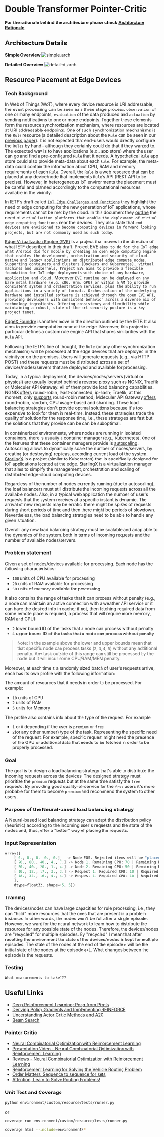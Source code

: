# Double Transformer Pointer-Critic

**For the rationale behind the architecture please check [Architecture Rationale](./Arch_Rationale.md)**

## Architecture Details

**Simple Overview**
![simple_arch](./media/simple_arch.jpg)

**Detailed Overview**
![detailed_arch](./media/detailed_arch.jpg)

## Resource Placement at Edge Devices

### Tech Background

In Web of Things (WoT), where every device resource is URI addressable, the event processing can be seen as a three stage process: `observation` of one or many endpoints, `evaluation` of the data produced and `actuation` by sending notifications to one or more endpoints. Together these elements form the resource synchronization mechanism, where resources are located at URI addressable endpoints.
One of such synchronization mechanisms is the `Rule` resource (a detailed description about the `Rule` can be seen in our [previous paper](https://ieeexplore.ieee.org/document/8928976)).
It is not expected that end-users would directly configure the `Rules` by hand - although they certainly could do that if they wanted to. The expected way is to have applications (e.g., app store) where the user can go and find a pre-configured `Rule` that it needs. A hypothetical `Rule` app store could also provide meta-data about each `Rule`. For example, the meta-data could contain the information about CPU, RAM and memory requirements of each `Rule`.
Overall, the `Rule` is a web resource that can be placed at any device/node that implements `Rule`'s API (REST API to be precise). However, in heterogeneous IoT environments the placement must be careful and planned accordingly to the computational resources available in the vicinity.

In IETF's draft called [`IoT Edge Challenges and Functions`](https://t2trg.github.io/t2trg-iot-edge-computing/draft-hong-t2trg-iot-edge-computing.html) they highlight the need of edge computing for the new generation of IoT applications, whose requirements cannot be met by the cloud. In this document they [outline](https://t2trg.github.io/t2trg-iot-edge-computing/draft-hong-t2trg-iot-edge-computing.html#name-iot-edge-computing-function) the need of `virtualization platforms that enable the deployment of virtual edge computing functions` near the devices. They also state that `end devices are envisioned to become computing devices in forward looking projects, but are not commonly used as such today`. 

[Edge Virtualization Engine (EVE)](https://www.lfedge.org/projects/eve/) is a project that moves in the direction of what IETF described in their draft. Project EVE `aims to do for the IoT edge what Android did for mobile by creating an open edge computing engine that enables the development, orchestration and security of cloud-native and legacy applications on distributed edge compute nodes. Supporting containers and clusters (Dockers and Kubernetes), virtual machines and unikernels, Project EVE aims to provide a flexible foundation for IoT edge deployments with choice of any hardware, application and cloud.` Moreover `EVE runtime can be deployed on any bare metal hardware (e.g. x86, Arm, GPU) or within a VM to provide consistent system and orchestration services, plus the ability to run applications in a variety of formats. Orchestration of the underlying hardware and installed software is achieved through the open EVE API, providing developers with consistent behavior across a diverse mix of technology ingredients. Offering consistency and flexibility while maintaining a robust, state-of-the-art security posture is a key project tenet.`

[EdgeX Foundry](https://www.edgexfoundry.org/) is another move in the direction outlined by the IETF. It also aims to provide computation near at the edge. Moreover, this project in particular defines a custom rule engine API that shares similarities with the `Rule` API.

Following the IETF's line of thought, the `Rule` (or any other synchronization mechanism) will be processed at the edge devices that are deployed in the vicinity or on the premises. Users will generate requests (e.g., via HTTP POST) and these requests must be distributed across a set of devices/nodes/servers that are deployed and available for processing.

Today, in a typical deployment, the devices/nodes/servers (virtual or physical) are usually located behind a [reverse proxy](https://en.wikipedia.org/wiki/Reverse_proxy) such as NGNIX, Traefik or Moleculer API Gateway. All of them provide load balancing capabilities. NGNIX [offers](http://nginx.org/en/docs/http/load_balancing.html) round-robin, least-connected, ip-hash; Traefik, at this moment, only [supports](https://docs.traefik.io/routing/services/#load-balancing) round-robin method; Moleculer API Gateway [offers](https://moleculer.services/docs/0.14/balancing.html#Built-in-strategies) round-robin, random, CPU usage-based and sharding. These load balancing strategies don't provide optimal solutions because it's too expensive to look for them in real-time. Instead, these strategies trade the quality of solution for the response time, i.e., these strategies are fast but the solutions that they provide can be can be suboptimal.

In containerized environments, where nodes are running in isolated containers, there is usually a container manager (e.g., Kubernetes). One of the features that these container managers provide is [autoscaling](https://kubernetes.io/blog/2016/07/autoscaling-in-kubernetes/). Autoscaling allows to dynamically scale the number of nodes/servers, by creating (or destroying) replicas, according current load of the system.
[StarlingX](https://www.starlingx.io/) is a project (similar to Kubernetes) that is specifically designed for IoT applications located at the edge. StarlingX is a virtualization manager that aims to simplify the management, orchestration and scaling of distributed edge-cloud computing devices.

Regardless of the number of nodes currently running (due to autoscaling), the load balancers must still distribute the incoming requests across all the available nodes. Also, in a typical web application the number of user's requests that the system receives at a specific instant is dynamic. The arrival of new requests may be erratic, there might be spikes of requests during short periods of time and then there might be periods of slowdown. Nevertheless, the load balancing strategies need to be able to handle any given situation.

Overall, any new load balancing strategy must be scalable and adaptable to the dynamics of the system, both in terms of incoming requests and the number of available nodes/servers.

### Problem statement

Given a set of nodes/devices available for processing. Each node has the following characteristics:
- `100` units of CPU available for processing
- `20` units of RAM available for processing
- `50` units of memory available for processing

it also contains the range of tasks that it can process without penalty (e.g., a node can maintain an active connection with a weather API service or it can have the desired info in cache; if not, then fetching required data from some remote place is required, a process that will require more memory, RAM and CPU):
- `2` lower bound ID of the tasks that a node can process without penalty
- `5` upper bound ID of the tasks that a node can process without penalty

> Note: In the example above the lower and upper bounds mean that that specific node can process tasks (`2`, `3`, `4`, `5`) without any additional penalty. Any task outside of this range can still be processed by the node but it will incur some CPU/RAM/MEM penalty.

Moreover, at each time `t` a randomly sized batch of user's requests arrive, each has its own profile with the following information:

The amount of resources that it needs in order to be processed. For example:
- `10` units of CPU
- `2` units of RAM
- `5` units for Memory

The profile also contains info about the type of the request. For example
- `1` or `0` depending if the user is `premium` or `free`
- `2`(or any other number) type of the task. Representing the specific need of the request. For example, specific request might need the presence of the GPU or additional data that needs to be fetched in order to be properly processed.

### Goal

The goal is to design a load balancing strategy that's able to distribute the incoming requests across the devices. The designed strategy must prioritize the `premium` requests but at the same time satisfy the `free` requests. By providing good quality-of-service for the `free` users it's more probable for them to become `premium` and recommend the system to other users.

### Purpose of the Neural-based load balancing strategy
 
A Neural-based load balancing strategy can adapt the distribution policy (heuristic) according to the incoming user's requests and the state of the nodes and, thus, offer a "better" way of placing the requests.

### Input Representation

```python
array([
    [ 0., 0., 0., 0., 0.],  -> Node EOS. Rejected items will be "placed" here
    [ 70., 80., 40., 4., 7.] -> Node 1. Remaining CPU: 70 | Remaining RAM: 80 | Remaining Memory: 40 | Tasks without penalty `4`, `5`, `6`, `7`
    [ 50., 40., 20., 1., 4.] -> Node 2. Remaining CPU: 50 | Remaining RAM: 40 | Remaining Memory: 20 | Tasks without penalty `1`, `2`, `3`, `4`
    [ 10., 12., 17., 3., 3.] -> Request 1. Required CPU: 10 | Required RAM: 12 | Required Memory: 17 | Task: 3 | User Type: 0 (`free`)
    [ 18., 32., 16., 4., 4.] -> Request 1. Required CPU: 10 | Required RAM: 12 | Required Memory: 17 | Task: 4 | User Type: 1 (`premium`)
    ],
    dtype=float32, shape=(5, 5))
```

### Training

The devices/nodes can have large capacities for rule processing, i.e., they can "hold" more resources that the ones that are present in a problem instance.
In other words, the nodes won't be full after a single episode. However, we want for the neural network to learn how to distribute the resources for any possible state of the nodes. Therefore, the devices/nodes are "recycled" for multiple episodes. By "recycled" I mean that after resetting the environment the state of the devices/nodes is kept for multiple episodes. The state of the nodes at the end of the episode `e` will be the initial state of the nodes at the episode `e+1`. What changes between the episode is the requests.

### Testing

`What measurements to take???`

## Useful Links
- [Deep Reinforcement Learning: Pong from Pixels](http://karpathy.github.io/2016/05/31/rl/)
- [Deriving Policy Gradients and Implementing REINFORCE](https://medium.com/@thechrisyoon/deriving-policy-gradients-and-implementing-reinforce-f887949bd63)
- [Understanding Actor Critic Methods and A2C](https://towardsdatascience.com/understanding-actor-critic-methods-931b97b6df3f)
- [Beam Search](https://machinelearningmastery.com/beam-search-decoder-natural-language-processing/)

### Pointer Critic
- [Neural Combinatorial Optimization with Reinforcement Learning](https://arxiv.org/pdf/1611.09940.pdf)
- [Presentation Video - Neural Combinatorial Optimization with Reinforcement Learning](https://www.youtube.com/watch?v=mxCVgVrUw50)
- [Reviews - Neural Combinatorial Optimization with Reinforcement Learning](https://openreview.net/forum?id=rJY3vK9eg)
- [Reinforcement Learning for Solving the Vehicle Routing Problem](https://arxiv.org/pdf/1802.04240.pdf)
- [Order Matters: Sequence to sequence for sets](https://arxiv.org/pdf/1511.06391.pdf)
- [Attention, Learn to Solve Routing Problems!](https://arxiv.org/abs/1803.08475)

### Unit Test and Coverage
```bash
python environment/custom/resource/tests/runner.py
```
or 
```bash
coverage run environment/custom/resource/tests/runner.py 
```

```bash
coverage html --include=environment/*
```